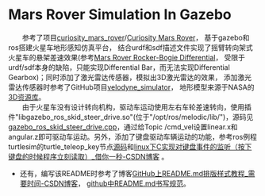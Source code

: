 Mars Rover Simulation In Gazebo
===
　　参考了项目[curiosity_mars_rover](https://bitbucket.org/theconstructcore/curiosity_mars_rover.git)/[Curiosity Mars Rover](https://rds.theconstructsim.com/r/bb25b9334032/curiosity_mars_rover_1/)， 
基于gazebo和ros搭建火星车地形感知仿真平台，
结合urdf和sdf描述文件实现了摇臂转向架式火星车的悬架差速效果(参考[Mars Rover Rocker-Bogie Differential](http://alicesastroinfo.com/2012/07/mars-rover-rocker-bogie-differential/)，
受限于urdf/sdf本身的缺陷，只能实现Differential Bar，而无法实现Differential Gearbox)；同时添加了激光雷达传感器，模拟出3D激光雷达的效果，
添加激光雷达传感器时参考了GitHub项目[velodyne_simulator](https://github.com/lmark1/velodyne_simulator.git)，
地形模型来源于NASA的[3D资源库](https://nasa3d.arc.nasa.gov/)。<br>
　　由于火星车没有设计转向机构，驱动车运动使用左右车轮差速转向，使用插件"libgazebo_ros_skid_steer_drive.so"(位于"/opt/ros/melodic/lib/")，源码见[gazebo_ros_skid_steer_drive.cpp](http://docs.ros.org/en/jade/api/gazebo_plugins/html/gazebo__ros__skid__steer__drive_8cpp_source.html)，通过给Topic /cmd_vel设置linear.x和angular.z即可驱动车运动。另外，添加了键盘驱动车辆运动的功能，参考ros例程turtlesim的turtle_teleop_key节点[源码](https://docs.ros.org/en/melodic/api/turtlesim/html/teleop__turtle__key_8cpp_source.html)和[linux下C实现对键盘事件的监听（按下键盘的时候程序立刻读取）_借你一秒-CSDN博客](https://blog.csdn.net/u013467442/article/details/51173441) 。
* 还有，编写该README时参考了博客[GitHub上README.md排版样式教程_需要时间-CSDN博客](https://blog.csdn.net/u012067966/article/details/50736647)，
[github中README.md书写规范](https://www.cnblogs.com/guchunli/p/6371040.html)。
